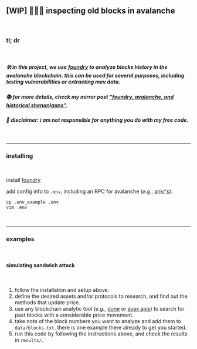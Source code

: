 ## [WIP] 🧱👵🏽 inspecting old blocks in avalanche

<br>

### tl; dr

<br>

##### 🛠 in this project, we use [foundry](https://github.com/foundry-rs/foundry) to analyze blocks history in the avalanche blockchain. this can be used for several purposes, including testing vulnerabilities or extracting mev data.

##### 📚 for more details, check my mirror post ["foundry, avalanche, and historical shenanigans"](https://mirror.xyz/steinkirch.eth/Nzlw7ub7HFVa-LnP4kEKeiDtPcmzUkYlI2BJG_StVX8).

##### 🚨 disclaimer: i am not responsible for anything you do with my free code.


<br>

----

### installing

<br>

install [foundry](https://book.getfoundry.sh/getting-started/installation)



add config info to `.env`, including an RPC for avalanche (*e.g.*, [ankr's](https://www.ankr.com/rpc/avalanche/)):

```
cp .env_example .env
vim .env
```


<br>

---

### examples

<br>

#### simulating sandwich attack

<br>

1. follow the installation and setup above.
2. define the desired assets and/or protocols to research, and find out the methods that update price.
3. use any blockchain analytic tool (*e.g.,* [dune](https://dune.com/home) or [avax apis](https://docs.avax.network/apis/avalanchego/public-api-server)) to search for past blocks with a considerable price movement. 
4. take note of the block numbers you want to analyze and add them to `data/blocks.txt`. there is one example there already to get you started.
5. run this code by following the instructions above, and check the results in `results/`.


